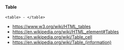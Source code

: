 #### Table
```
<table> - </table>
```

* https://www.w3.org/wiki/HTML_tables
* https://en.wikipedia.org/wiki/HTML_element#Tables
* https://en.wikipedia.org/wiki/Table_cell
* https://en.wikipedia.org/wiki/Table_(information)
